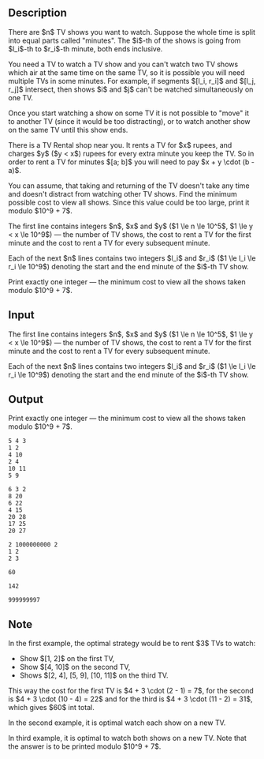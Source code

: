## Description

<div><p>There are $n$ TV shows you want to watch. Suppose the whole time is split into equal parts called "minutes". The $i$-th of the shows is going from $l_i$-th to $r_i$-th minute, both ends inclusive.</p><p>You need a TV to watch a TV show and you can't watch two TV shows which air at the same time on the same TV, so it is possible you will need multiple TVs in some minutes. For example, if segments $[l_i, r_i]$ and $[l_j, r_j]$ intersect, then shows $i$ and $j$ can't be watched simultaneously on one TV.</p><p>Once you start watching a show on some TV it is not possible to "move" it to another TV (since it would be too distracting), or to watch another show on the same TV until this show ends.</p><p>There is a TV Rental shop near you. It rents a TV for $x$ rupees, and charges $y$ ($y &lt; x$) rupees for every extra minute you keep the TV. So in order to rent a TV for minutes $[a; b]$ you will need to pay $x + y \cdot (b - a)$. </p><p>You can assume, that taking and returning of the TV doesn't take any time and doesn't distract from watching other TV shows. Find the minimum possible cost to view all shows. Since this value could be too large, print it modulo $10^9 + 7$.</p></div><div class="input-specification"><p>The first line contains integers $n$, $x$ and $y$ ($1 \le n \le 10^5$, $1 \le y &lt; x \le 10^9$)&nbsp;— the number of TV shows, the cost to rent a TV for the first minute and the cost to rent a TV for every subsequent minute.</p><p>Each of the next $n$ lines contains two integers $l_i$ and $r_i$ ($1 \le l_i \le r_i \le 10^9$) denoting the start and the end minute of the $i$-th TV show.</p></div><div class="output-specification"><p>Print exactly one integer&nbsp;— the minimum cost to view all the shows taken modulo $10^9 + 7$.</p></div>

## Input

<p>The first line contains integers $n$, $x$ and $y$ ($1 \le n \le 10^5$, $1 \le y &lt; x \le 10^9$)&nbsp;— the number of TV shows, the cost to rent a TV for the first minute and the cost to rent a TV for every subsequent minute.</p><p>Each of the next $n$ lines contains two integers $l_i$ and $r_i$ ($1 \le l_i \le r_i \le 10^9$) denoting the start and the end minute of the $i$-th TV show.</p>

## Output

<p>Print exactly one integer&nbsp;— the minimum cost to view all the shows taken modulo $10^9 + 7$.</p>





```input1
5 4 3
1 2
4 10
2 4
10 11
5 9

```




```input2
6 3 2
8 20
6 22
4 15
20 28
17 25
20 27

```




```input3
2 1000000000 2
1 2
2 3

```




```output1
60
```




```output2
142
```




```output3
999999997
```



## Note

<p>In the first example, the optimal strategy would be to rent $3$ TVs to watch:</p><ul> <li> Show $[1, 2]$ on the first TV,</li><li> Show $[4, 10]$ on the second TV,</li><li> Shows $[2, 4], [5, 9], [10, 11]$ on the third TV. </li></ul><p>This way the cost for the first TV is $4 + 3 \cdot (2 - 1) = 7$, for the second is $4 + 3 \cdot (10 - 4) = 22$ and for the third is $4 + 3 \cdot (11 - 2) = 31$, which gives $60$ int total.</p><p>In the second example, it is optimal watch each show on a new TV.</p><p>In third example, it is optimal to watch both shows on a new TV. Note that the answer is to be printed modulo $10^9 + 7$.</p>
